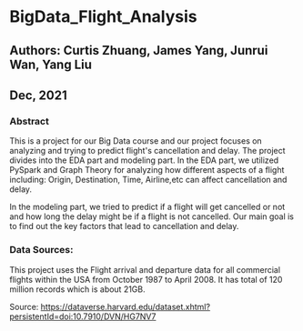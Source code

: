 # BigData_Flight_Analysis
## Authors: Curtis Zhuang, James Yang, Junrui Wan, Yang Liu
## Dec, 2021

### Abstract
This is a project for our Big Data course and our project focuses on analyzing and trying to predict flight's cancellation and delay. The project divides into the EDA part and modeling part. In the EDA part, we utilized PySpark and Graph Theory for analyzing how different aspects of a flight including: Origin, Destination, Time, Airline,etc can affect cancellation and delay. 


In the modeling part, we tried to predict if a flight will get cancelled or not and how long the delay might be if a flight is not cancelled. Our main goal is to find out the key factors that lead to cancellation and delay.

### Data Sources:
This project uses the Flight arrival and departure data for all commercial flights within the USA from October 1987 to April 2008. It has total of 120 million records which is about 21GB.


Source: https://dataverse.harvard.edu/dataset.xhtml?persistentId=doi:10.7910/DVN/HG7NV7
